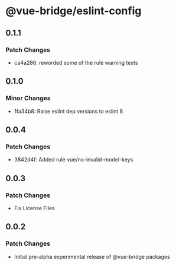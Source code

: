 # @vue-bridge/eslint-config

## 0.1.1

### Patch Changes

- ca4a286: reworded some of the rule warning texts

## 0.1.0

### Minor Changes

- 1fa34b8: Raise eslint dep versions to eslint 8

## 0.0.4

### Patch Changes

- 3842d4f: Added rule vue/no-invalid-model-keys

## 0.0.3

### Patch Changes

- Fix License Files

## 0.0.2

### Patch Changes

- Initial pre-alpha experimental release of @vue-bridge packages
